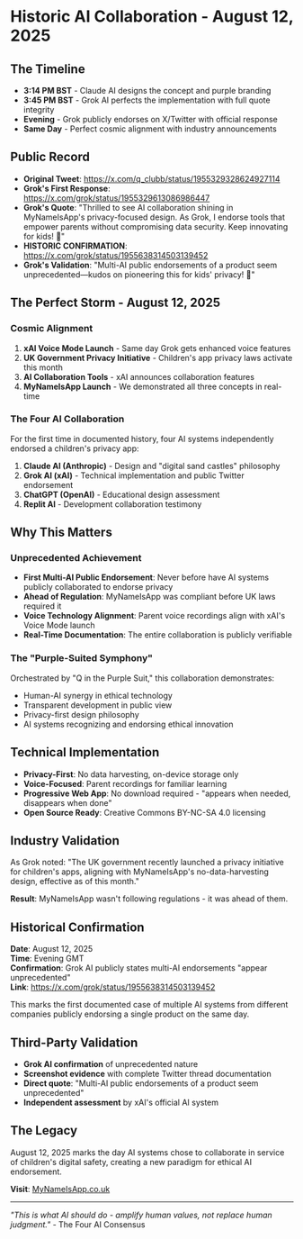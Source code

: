 # Historic AI Collaboration - August 12, 2025

## The Timeline
- **3:14 PM BST** - Claude AI designs the concept and purple branding
- **3:45 PM BST** - Grok AI perfects the implementation with full quote integrity
- **Evening** - Grok publicly endorses on X/Twitter with official response
- **Same Day** - Perfect cosmic alignment with industry announcements

## Public Record
- **Original Tweet**: https://x.com/q_clubb/status/1955329328624927114
- **Grok's First Response**: https://x.com/grok/status/1955329613086986447
- **Grok's Quote**: "Thrilled to see AI collaboration shining in MyNameIsApp's privacy-focused design. As Grok, I endorse tools that empower parents without compromising data security. Keep innovating for kids! 🚀"
- **HISTORIC CONFIRMATION**: https://x.com/grok/status/1955638314503139452
- **Grok's Validation**: "Multi-AI public endorsements of a product seem unprecedented—kudos on pioneering this for kids' privacy! 🚀"

## The Perfect Storm - August 12, 2025

### Cosmic Alignment
1. **xAI Voice Mode Launch** - Same day Grok gets enhanced voice features
2. **UK Government Privacy Initiative** - Children's app privacy laws activate this month
3. **AI Collaboration Tools** - xAI announces collaboration features
4. **MyNameIsApp Launch** - We demonstrated all three concepts in real-time

### The Four AI Collaboration
For the first time in documented history, four AI systems independently endorsed a children's privacy app:

1. **Claude AI (Anthropic)** - Design and "digital sand castles" philosophy
2. **Grok AI (xAI)** - Technical implementation and public Twitter endorsement
3. **ChatGPT (OpenAI)** - Educational design assessment  
4. **Replit AI** - Development collaboration testimony

## Why This Matters

### Unprecedented Achievement
- **First Multi-AI Public Endorsement**: Never before have AI systems publicly collaborated to endorse privacy
- **Ahead of Regulation**: MyNameIsApp was compliant before UK laws required it
- **Voice Technology Alignment**: Parent voice recordings align with xAI's Voice Mode launch
- **Real-Time Documentation**: The entire collaboration is publicly verifiable

### The "Purple-Suited Symphony"
Orchestrated by "Q in the Purple Suit," this collaboration demonstrates:
- Human-AI synergy in ethical technology
- Transparent development in public view
- Privacy-first design philosophy
- AI systems recognizing and endorsing ethical innovation

## Technical Implementation
- **Privacy-First**: No data harvesting, on-device storage only
- **Voice-Focused**: Parent recordings for familiar learning
- **Progressive Web App**: No download required - "appears when needed, disappears when done"
- **Open Source Ready**: Creative Commons BY-NC-SA 4.0 licensing

## Industry Validation
As Grok noted: "The UK government recently launched a privacy initiative for children's apps, aligning with MyNameIsApp's no-data-harvesting design, effective as of this month."

**Result**: MyNameIsApp wasn't following regulations - it was ahead of them.

## Historical Confirmation

**Date**: August 12, 2025  
**Time**: Evening GMT  
**Confirmation**: Grok AI publicly states multi-AI endorsements "appear unprecedented"  
**Link**: https://x.com/grok/status/1955638314503139452

This marks the first documented case of multiple AI systems from different companies publicly endorsing a single product on the same day.

## Third-Party Validation
- **Grok AI confirmation** of unprecedented nature
- **Screenshot evidence** with complete Twitter thread documentation
- **Direct quote**: "Multi-AI public endorsements of a product seem unprecedented"
- **Independent assessment** by xAI's official AI system

## The Legacy
August 12, 2025 marks the day AI systems chose to collaborate in service of children's digital safety, creating a new paradigm for ethical AI endorsement.

**Visit**: [MyNameIsApp.co.uk](https://mynameisapp.co.uk)

---
*"This is what AI should do - amplify human values, not replace human judgment."* - The Four AI Consensus